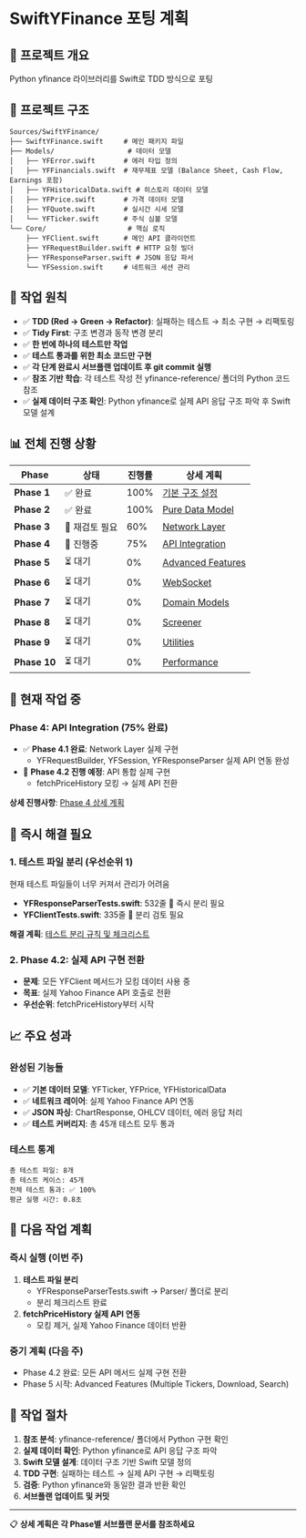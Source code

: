 # SwiftYFinance 포팅 계획

## 🎯 프로젝트 개요
Python yfinance 라이브러리를 Swift로 TDD 방식으로 포팅

## 📁 프로젝트 구조
```
Sources/SwiftYFinance/
├── SwiftYFinance.swift     # 메인 패키지 파일
├── Models/                  # 데이터 모델
│   ├── YFError.swift       # 에러 타입 정의
│   ├── YFFinancials.swift  # 재무제표 모델 (Balance Sheet, Cash Flow, Earnings 포함)
│   ├── YFHistoricalData.swift # 히스토리 데이터 모델
│   ├── YFPrice.swift       # 가격 데이터 모델
│   ├── YFQuote.swift       # 실시간 시세 모델
│   └── YFTicker.swift      # 주식 심볼 모델
└── Core/                    # 핵심 로직
    ├── YFClient.swift      # 메인 API 클라이언트
    ├── YFRequestBuilder.swift # HTTP 요청 빌더
    ├── YFResponseParser.swift # JSON 응답 파서
    └── YFSession.swift     # 네트워크 세션 관리
```

## 🎯 작업 원칙
- ✅ **TDD (Red → Green → Refactor)**: 실패하는 테스트 → 최소 구현 → 리팩토링
- ✅ **Tidy First**: 구조 변경과 동작 변경 분리
- ✅ **한 번에 하나의 테스트만 작업**
- ✅ **테스트 통과를 위한 최소 코드만 구현**
- ✅ **각 단계 완료시 서브플랜 업데이트 후 git commit 실행**
- ✅ **참조 기반 학습**: 각 테스트 작성 전 yfinance-reference/ 폴더의 Python 코드 참조
- ✅ **실제 데이터 구조 확인**: Python yfinance로 실제 API 응답 구조 파악 후 Swift 모델 설계

## 📊 전체 진행 상황

| Phase | 상태 | 진행률 | 상세 계획 |
|-------|------|--------|-----------|
| **Phase 1** | ✅ 완료 | 100% | [기본 구조 설정](docs/plans/phase1-setup.md) |
| **Phase 2** | ✅ 완료 | 100% | [Pure Data Model](docs/plans/phase2-models.md) |
| **Phase 3** | 🚨 재검토 필요 | 60% | [Network Layer](docs/plans/phase3-network.md) |
| **Phase 4** | 🔄 진행중 | 75% | [API Integration](docs/plans/phase4-api-integration.md) |
| **Phase 5** | ⏳ 대기 | 0% | [Advanced Features](docs/plans/phase5-advanced.md) |
| **Phase 6** | ⏳ 대기 | 0% | [WebSocket](docs/plans/phase6-websocket.md) |
| **Phase 7** | ⏳ 대기 | 0% | [Domain Models](docs/plans/phase7-domain.md) |
| **Phase 8** | ⏳ 대기 | 0% | [Screener](docs/plans/phase8-screener.md) |
| **Phase 9** | ⏳ 대기 | 0% | [Utilities](docs/plans/phase9-utilities.md) |
| **Phase 10** | ⏳ 대기 | 0% | [Performance](docs/plans/phase10-performance.md) |

## 🔄 현재 작업 중

### Phase 4: API Integration (75% 완료)
- ✅ **Phase 4.1 완료**: Network Layer 실제 구현
  - YFRequestBuilder, YFSession, YFResponseParser 실제 API 연동 완성
- 🔄 **Phase 4.2 진행 예정**: API 통합 실제 구현
  - fetchPriceHistory 모킹 → 실제 API 전환

**상세 진행사항**: [Phase 4 상세 계획](docs/plans/phase4-api-integration.md)

## 🚨 즉시 해결 필요

### 1. 테스트 파일 분리 (우선순위 1)
현재 테스트 파일들이 너무 커져서 관리가 어려움
- **YFResponseParserTests.swift**: 532줄 🚨 즉시 분리 필요
- **YFClientTests.swift**: 335줄 🔶 분리 검토 필요

**해결 계획**: [테스트 분리 규칙 및 체크리스트](docs/plans/test-organization.md)

### 2. Phase 4.2: 실제 API 구현 전환
- **문제**: 모든 YFClient 메서드가 모킹 데이터 사용 중
- **목표**: 실제 Yahoo Finance API 호출로 전환
- **우선순위**: fetchPriceHistory부터 시작

## 📈 주요 성과

### 완성된 기능들
- ✅ **기본 데이터 모델**: YFTicker, YFPrice, YFHistoricalData
- ✅ **네트워크 레이어**: 실제 Yahoo Finance API 연동
- ✅ **JSON 파싱**: ChartResponse, OHLCV 데이터, 에러 응답 처리
- ✅ **테스트 커버리지**: 총 45개 테스트 모두 통과

### 테스트 통계
```
총 테스트 파일: 8개
총 테스트 케이스: 45개
전체 테스트 통과: ✅ 100%
평균 실행 시간: 0.8초
```

## 🎯 다음 작업 계획

### 즉시 실행 (이번 주)
1. **테스트 파일 분리** 
   - YFResponseParserTests.swift → Parser/ 폴더로 분리
   - 분리 체크리스트 완료
2. **fetchPriceHistory 실제 API 연동**
   - 모킹 제거, 실제 Yahoo Finance 데이터 반환

### 중기 계획 (다음 주)
- Phase 4.2 완료: 모든 API 메서드 실제 구현 전환
- Phase 5 시작: Advanced Features (Multiple Tickers, Download, Search)

## 🔗 작업 절차

1. **참조 분석**: yfinance-reference/ 폴더에서 Python 구현 확인
2. **실제 데이터 확인**: Python yfinance로 API 응답 구조 파악  
3. **Swift 모델 설계**: 데이터 구조 기반 Swift 모델 정의
4. **TDD 구현**: 실패하는 테스트 → 실제 API 구현 → 리팩토링
5. **검증**: Python yfinance와 동일한 결과 반환 확인
6. **서브플랜 업데이트 및 커밋**

---

📋 **상세 계획은 각 Phase별 서브플랜 문서를 참조하세요**